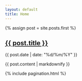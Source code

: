 ```yaml
---
layout: default
title: Home
---
```


{% assign post = site.posts.first %}

<section class="post">
  <h1><a href="{{ site.baseurl }}{{ post.url }}">{{ post.title }}</a></h1>
  <p class="post-meta">{{ post.date | date: "%d/%m/%Y" }}</p>
  {{ post.content | markdownify }}
</section>

{% include pagination.html %}

